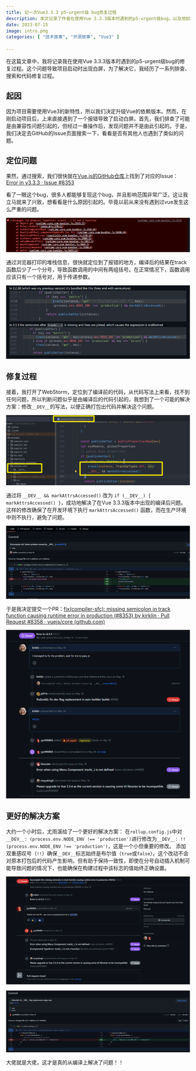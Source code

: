 ```yaml
---
title: 记一次Vue3.3.3 p5-urgent级 bug修复过程
description: 本文记录了作者在使用Vue 3.3.3版本时遇到的p5-urgent级bug，以及他如何定位和修复这个问题的全过程。在升级Vue依赖版本后，项目启动出现了白屏报错，经过一番排查和GitHub Issue搜索，发现很多人也遇到了这个bug。作者通过浏览器堆栈信息快速定位报错位置，并找到了导致问题的原因。随后，作者提交了修复的Pull Request，但核心团队给出了更优的解决方案，通过修改rollup.config.js中的__DEV__设置来解决问题。
date: 2023-07-15
image: intro.png
categories: [ "技术故事", "开源故事", "Vue3" ]

---
```



在这篇文章中，我将记录我在使用Vue 3.3.3版本时遇到的p5-urgent级bug的修复过程。这个问题导致项目启动时出现白屏，为了解决它，我经历了一系列排查、搜索和代码修复过程。

## 起因
因为项目需要使用Vue3的新特性，所以我们决定升级Vue的依赖版本。然而，在刚启动项目后，上来直接遇到了一个报错导致了启动白屏。首先，我们排查了可能是由兼容性问题引起的，但经过一番操作后，发现问题并不是由此引起的。于是，我们决定去GitHub的Issue页面搜索一下，看看是否有其他人也遇到了类似的问题。

## 定位问题
果然，通过搜索，我们很快就在[Vue.js的GitHub仓库](https://github.com/vuejs/core)上找到了对应的Issue：[Error in v3.3.3 · Issue #8353](https://github.com/vuejs/core/issues/8353)

看了一眼这个bug，很多人都能够复现这个bug，并且影响范围非常广泛，这让我立马就来了兴致，想看看是什么原因引起的。毕竟以前从来没有遇到过vue发生这么严重的问题。

![image_error_missing_semicolon](assets/error_missing_semicolon.png)

通过浏览器打印的堆栈信息，很快就定位到了报错的地方，编译后的结果在track函数后少了一个分号，导致函数调用的中间有两组括号。在正常情况下，函数调用应该只有一个括号对，用于传递参数。

![image_compiler_bug_function_call](assets/compiler_bug_function_call.png)

## 修复过程
接着，我打开了WebStorm，定位到了编译前的代码，从代码写法上来看，找不到任何问题，所以判断问题似乎是由编译后的代码引起的，我想到了一个可能的解决方案：修改`__DEV__`的写法，以便正确打包出代码并解决这个问题。

![image_webstorm_locate_code](assets/webstorm_locate_code.png)

通过将 `__DEV__ && markAttrsAccessed()` 改为 `if (__DEV__) { markAttrsAccessed() }`，成功地解决了在Vue 3.3.3版本中出现的编译后问题。这样的修改确保了在开发环境下执行 `markAttrsAccessed()` 函数，而在生产环境中则不执行，避免了问题。

![image_code_example](assets/code_example.png)

于是我决定提交一个PR：[fix(compiler-sfc): missing semicolon in track function causing runtime error in production (#8353) by kirklin · Pull Request #8358 · vuejs/core (github.com)](https://github.com/vuejs/core/pull/8358)

![image_pr_solution](assets/pr_solution.png)

## 更好的解决方案
大约一个小时后，尤雨溪给了一个更好的解决方案： 在`rollup.config.js`中对`__DEV__: (process.env.NODE_ENV !== 'production')`进行修改为`__DEV__: !!(process.env.NODE_ENV !== 'production')`，这是一个小但重要的修改。
添加双重感叹号（`!!`）确保`__DEV__`标志始终是布尔值（`true`或`false`）。这个改动不会对原本打包后的代码产生影响，但有助于保持一致性，即使在分号自动插入机制可能导致问题的情况下，也能确保在构建过程中该标志的值始终正确设置。

![image_yyx_better_solution](assets/yyx_better_solution.png)

![image_pr_merged](assets/pr_merged.png)


大佬就是大佬，这才是真的从编译上解决了问题！！
